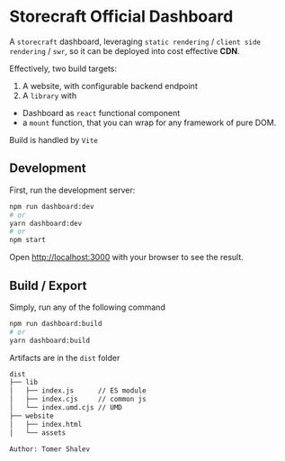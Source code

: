 # **Storecraft** Official Dashboard
A `storecraft` dashboard, leveraging `static rendering` / `client side rendering` / `swr`,
so it can be deployed into cost effective **CDN**.

Effectively, two build targets:
1. A website, with configurable backend endpoint
2. A `library` with
  - Dashboard as `react` functional component
  - a `mount` function, that you can wrap for any framework of pure DOM.

Build is handled by `Vite`


## Development

First, run the development server:

```bash
npm run dashboard:dev
# or
yarn dashboard:dev
# or
npm start
```

Open [http://localhost:3000](http://localhost:3000) with your browser to see the result.

## Build / Export

Simply, run any of the following command

```bash
npm run dashboard:build
# or
yarn dashboard:build
```

Artifacts are in the `dist` folder
```txt
dist
├── lib
│   ├── index.js      // ES module
│   ├── index.cjs     // common js
│   └── index.umd.cjs // UMD
├── website
│   ├── index.html
│   └── assets

```


```txt
Author: Tomer Shalev
```